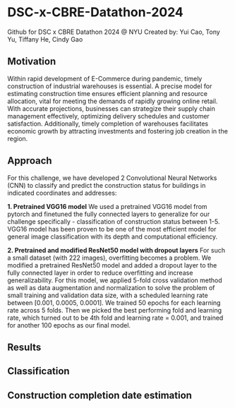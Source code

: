 # DSC-x-CBRE-Datathon-2024
Github for DSC x CBRE Datathon 2024 @ NYU
Created by: Yui Cao, Tony Yu, Tiffany He, Cindy Gao

## Motivation
Within rapid development of E-Commerce during pandemic, timely construction of industrial warehouses is essential. 
A precise model for estimating construction time ensures efficient planning and resource allocation, vital for meeting the demands of rapidly growing online retail. 
With accurate projections, businesses can strategize their supply chain management effectively, optimizing delivery schedules and customer satisfaction. 
Additionally, timely completion of warehouses facilitates economic growth by attracting investments and fostering job creation in the region.

## Approach

For this challenge, we have developed 2 Convolutional Neural Networks (CNN) to classify and predict the construction status for buildings in indicated coordinates and addresses:

**1. Pretrained VGG16 model**
We used a pretrained VGG16 model from pytorch and finetuned the fully connected layers to generalize for our challenge specifically - classification of construction status between 1-5. VGG16 model has been proven to be one of the most efficient model for general image classification with its depth and computational efficiency.

**2. Pretrained and modified ResNet50 model with dropout layers**
For such a small dataset (with 222 images), overfitting becomes a problem. We modified a pretrained ResNet50 model and added a dropout layer to the fully connected layer in order to reduce overfitting and increase generalizability. 
For this model, we applied 5-fold cross validation method as well as data augmentation and normalization to solve the problem of small training and validation data size, with a scheduled learning rate between [0.001, 0.0005, 0.0001]. We trained 50 epochs for each learning rate across 5 folds. Then we picked the best performing fold and learning rate, which turned out to be 4th fold and learning rate = 0.001, and trained for another 100 epochs as our final model.


## Results


## Classification


## Construction completion date estimation
